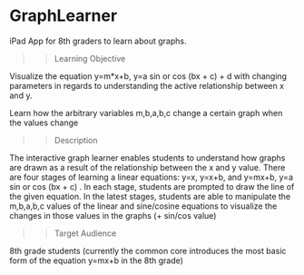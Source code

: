 # GraphLearner
iPad App for 8th graders to learn about graphs.

>> Learning Objective

Visualize the equation y=m*x+b, y=a sin or cos (bx + c) + d with changing parameters in regards to understanding the active relationship between x and y.

Learn how the arbitrary variables m,b,a,b,c change a certain graph when the values change

>> Description

The interactive graph learner enables students to understand how graphs are drawn as a result of the relationship between the x and y value. There are four stages of learning a linear equations: y=x, y=x+b, and y=mx+b,  y=a sin or cos (bx + c) . In each stage, students are prompted to draw the line of the given equation. In the latest stages, students are able to manipulate the m,b,a,b,c values of the linear and sine/cosine equations to visualize the changes in those values in the graphs (+ sin/cos value)

>> Target Audience

8th grade students (currently the common core introduces the most basic form of the equation y=mx+b in the 8th grade)
